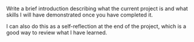 Write a brief introduction describing what the current project is and what skills I will have demonstrated once you have completed it. 

I can also do this as a self-reflection at the end of the project, which is a good way to review what I have learned.